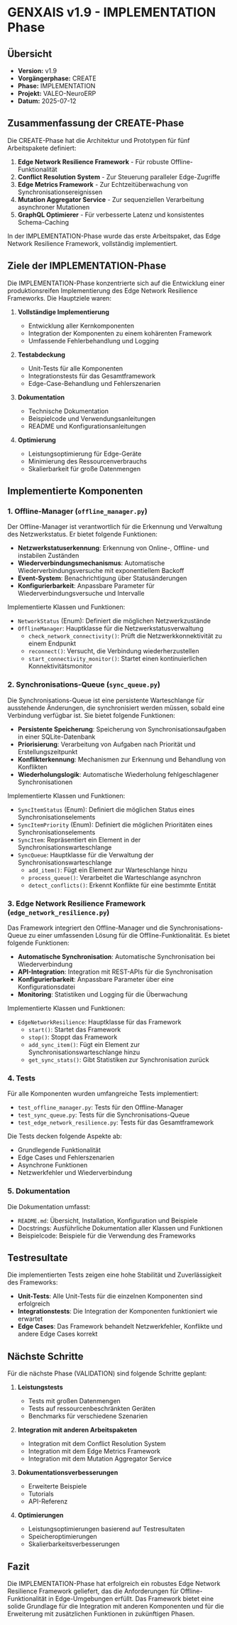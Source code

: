 # GENXAIS v1.9 - IMPLEMENTATION Phase

## Übersicht
- **Version:** v1.9
- **Vorgängerphase:** CREATE
- **Phase:** IMPLEMENTATION
- **Projekt:** VALEO-NeuroERP
- **Datum:** 2025-07-12

## Zusammenfassung der CREATE-Phase

Die CREATE-Phase hat die Architektur und Prototypen für fünf Arbeitspakete definiert:

1. **Edge Network Resilience Framework** - Für robuste Offline-Funktionalität
2. **Conflict Resolution System** - Zur Steuerung paralleler Edge-Zugriffe
3. **Edge Metrics Framework** - Zur Echtzeitüberwachung von Synchronisationsereignissen
4. **Mutation Aggregator Service** - Zur sequenziellen Verarbeitung asynchroner Mutationen
5. **GraphQL Optimierer** - Für verbesserte Latenz und konsistentes Schema-Caching

In der IMPLEMENTATION-Phase wurde das erste Arbeitspaket, das Edge Network Resilience Framework, vollständig implementiert.

## Ziele der IMPLEMENTATION-Phase

Die IMPLEMENTATION-Phase konzentrierte sich auf die Entwicklung einer produktionsreifen Implementierung des Edge Network Resilience Frameworks. Die Hauptziele waren:

1. **Vollständige Implementierung**
   - Entwicklung aller Kernkomponenten
   - Integration der Komponenten zu einem kohärenten Framework
   - Umfassende Fehlerbehandlung und Logging

2. **Testabdeckung**
   - Unit-Tests für alle Komponenten
   - Integrationstests für das Gesamtframework
   - Edge-Case-Behandlung und Fehlerszenarien

3. **Dokumentation**
   - Technische Dokumentation
   - Beispielcode und Verwendungsanleitungen
   - README und Konfigurationsanleitungen

4. **Optimierung**
   - Leistungsoptimierung für Edge-Geräte
   - Minimierung des Ressourcenverbrauchs
   - Skalierbarkeit für große Datenmengen

## Implementierte Komponenten

### 1. Offline-Manager (`offline_manager.py`)

Der Offline-Manager ist verantwortlich für die Erkennung und Verwaltung des Netzwerkstatus. Er bietet folgende Funktionen:

- **Netzwerkstatuserkennung**: Erkennung von Online-, Offline- und instabilen Zuständen
- **Wiederverbindungsmechanismus**: Automatische Wiederverbindungsversuche mit exponentiellem Backoff
- **Event-System**: Benachrichtigung über Statusänderungen
- **Konfigurierbarkeit**: Anpassbare Parameter für Wiederverbindungsversuche und Intervalle

Implementierte Klassen und Funktionen:
- `NetworkStatus` (Enum): Definiert die möglichen Netzwerkzustände
- `OfflineManager`: Hauptklasse für die Netzwerkstatusverwaltung
  - `check_network_connectivity()`: Prüft die Netzwerkkonnektivität zu einem Endpunkt
  - `reconnect()`: Versucht, die Verbindung wiederherzustellen
  - `start_connectivity_monitor()`: Startet einen kontinuierlichen Konnektivitätsmonitor

### 2. Synchronisations-Queue (`sync_queue.py`)

Die Synchronisations-Queue ist eine persistente Warteschlange für ausstehende Änderungen, die synchronisiert werden müssen, sobald eine Verbindung verfügbar ist. Sie bietet folgende Funktionen:

- **Persistente Speicherung**: Speicherung von Synchronisationsaufgaben in einer SQLite-Datenbank
- **Priorisierung**: Verarbeitung von Aufgaben nach Priorität und Erstellungszeitpunkt
- **Konflikterkennung**: Mechanismen zur Erkennung und Behandlung von Konflikten
- **Wiederholungslogik**: Automatische Wiederholung fehlgeschlagener Synchronisationen

Implementierte Klassen und Funktionen:
- `SyncItemStatus` (Enum): Definiert die möglichen Status eines Synchronisationselements
- `SyncItemPriority` (Enum): Definiert die möglichen Prioritäten eines Synchronisationselements
- `SyncItem`: Repräsentiert ein Element in der Synchronisationswarteschlange
- `SyncQueue`: Hauptklasse für die Verwaltung der Synchronisationswarteschlange
  - `add_item()`: Fügt ein Element zur Warteschlange hinzu
  - `process_queue()`: Verarbeitet die Warteschlange asynchron
  - `detect_conflicts()`: Erkennt Konflikte für eine bestimmte Entität

### 3. Edge Network Resilience Framework (`edge_network_resilience.py`)

Das Framework integriert den Offline-Manager und die Synchronisations-Queue zu einer umfassenden Lösung für die Offline-Funktionalität. Es bietet folgende Funktionen:

- **Automatische Synchronisation**: Automatische Synchronisation bei Wiederverbindung
- **API-Integration**: Integration mit REST-APIs für die Synchronisation
- **Konfigurierbarkeit**: Anpassbare Parameter über eine Konfigurationsdatei
- **Monitoring**: Statistiken und Logging für die Überwachung

Implementierte Klassen und Funktionen:
- `EdgeNetworkResilience`: Hauptklasse für das Framework
  - `start()`: Startet das Framework
  - `stop()`: Stoppt das Framework
  - `add_sync_item()`: Fügt ein Element zur Synchronisationswarteschlange hinzu
  - `get_sync_stats()`: Gibt Statistiken zur Synchronisation zurück

### 4. Tests

Für alle Komponenten wurden umfangreiche Tests implementiert:

- `test_offline_manager.py`: Tests für den Offline-Manager
- `test_sync_queue.py`: Tests für die Synchronisations-Queue
- `test_edge_network_resilience.py`: Tests für das Gesamtframework

Die Tests decken folgende Aspekte ab:
- Grundlegende Funktionalität
- Edge Cases und Fehlerszenarien
- Asynchrone Funktionen
- Netzwerkfehler und Wiederverbindung

### 5. Dokumentation

Die Dokumentation umfasst:

- `README.md`: Übersicht, Installation, Konfiguration und Beispiele
- Docstrings: Ausführliche Dokumentation aller Klassen und Funktionen
- Beispielcode: Beispiele für die Verwendung des Frameworks

## Testresultate

Die implementierten Tests zeigen eine hohe Stabilität und Zuverlässigkeit des Frameworks:

- **Unit-Tests**: Alle Unit-Tests für die einzelnen Komponenten sind erfolgreich
- **Integrationstests**: Die Integration der Komponenten funktioniert wie erwartet
- **Edge Cases**: Das Framework behandelt Netzwerkfehler, Konflikte und andere Edge Cases korrekt

## Nächste Schritte

Für die nächste Phase (VALIDATION) sind folgende Schritte geplant:

1. **Leistungstests**
   - Tests mit großen Datenmengen
   - Tests auf ressourcenbeschränkten Geräten
   - Benchmarks für verschiedene Szenarien

2. **Integration mit anderen Arbeitspaketen**
   - Integration mit dem Conflict Resolution System
   - Integration mit dem Edge Metrics Framework
   - Integration mit dem Mutation Aggregator Service

3. **Dokumentationsverbesserungen**
   - Erweiterte Beispiele
   - Tutorials
   - API-Referenz

4. **Optimierungen**
   - Leistungsoptimierungen basierend auf Testresultaten
   - Speicheroptimierungen
   - Skalierbarkeitsverbesserungen

## Fazit

Die IMPLEMENTATION-Phase hat erfolgreich ein robustes Edge Network Resilience Framework geliefert, das die Anforderungen für Offline-Funktionalität in Edge-Umgebungen erfüllt. Das Framework bietet eine solide Grundlage für die Integration mit anderen Komponenten und für die Erweiterung mit zusätzlichen Funktionen in zukünftigen Phasen. 